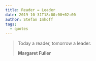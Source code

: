 ```yaml
---
title: Reader = Leader
date: 2019-10-31T18:00:00+02:00
author: Stefan Imhoff
tags:
  - quotes
---
```


> Today a reader, tomorrow a leader.
>
> **Margaret Fuller**
